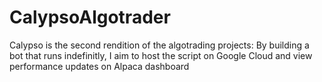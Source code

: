 # CalypsoAlgotrader

Calypso is the second rendition of the algotrading projects: By building a bot that runs indefinitly, I aim to host the script on Google Cloud and view performance updates on Alpaca dashboard

